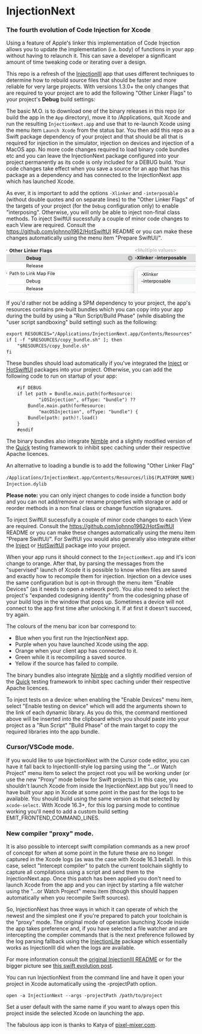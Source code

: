 # InjectionNext

### The fourth evolution of Code Injection for Xcode

Using a feature of Apple's linker this implementation of Code Injection
allows you to update the implementation (i.e. body) of functions in your
app without having to relaunch it. This can save a developer a significant
amount of time tweaking code or iterating over a design.

This repo is a refresh of the [InjectionIII](https://github.com/johnno1962/InjectionIII)
app that uses different techniques to determine how to rebuild source files
that should be faster and more reliable for very large projects. With versions 
1.3.0+ the only changes that are required to your project are to add the 
following "Other Linker Flags" to your project's **Debug** build settings:

The basic M.O. is to download one of the binary releases in this repo (or build 
the app in the `App` directory), move it to /Applications, quit Xcode and run the
resulting `InjectionNext.app` and use that to re-launch Xcode using the menu item 
`Launch Xcode` from the status bar. You then add this repo as a Swift package 
dependency of your project and that should be all that is required for injection 
in the simulator, injection on devices and injection of a MacOS app. No more 
code changes required to load binary code bundles etc and you can leave 
the InjectionNext package configured into your project permanently as
its code is only included for a DEBUG build. Your code changes take effect
when you save a source for an app that has this package as a dependency
and has connected to the InjectIonNext app which has launched Xcode.

As ever, it is important to add the options `-Xlinker` and `-interposable` 
(without double quotes and on separate lines) to the "Other Linker Flags" of 
the targets of your project (for the `Debug` configuration only) to enable 
"interposing". Otherwise, you will only be able to inject non-final class methods.
To inject SwiftUI sucessfully a couple of minor code changes to each View are 
required. Consult the https://github.com/johnno1962/HotSwiftUI README or you
can make these changes automatically using the menu item "Prepare SwiftUI/".

![Icon](App/interposable.png)

If you'd rather not be adding a SPM dependency to your project, the app's
resources contains pre-built bundles which you can copy into your app during
the build by using a "Run Script/Build Phase" (while disabling the "user 
script sandboxing" build setting) such as the following:

```
export RESOURCES="/Applications/InjectionNext.app/Contents/Resources"
if [ -f "$RESOURCES/copy_bundle.sh" ]; then
    "$RESOURCES/copy_bundle.sh"
fi
```
These bundles should load automatically if you've integrated the
[Inject](https://github.com/krzysztofzablocki/Inject) or
[HotSwiftUI](https://github.com/johnno1962/HotSwiftUI) packages into your project. 
Otherwise, you can add the following code to run on startup of your app:

```
    #if DEBUG
    if let path = Bundle.main.path(forResource:
            "iOSInjection", ofType: "bundle") ??
        Bundle.main.path(forResource:
            "macOSInjection", ofType: "bundle") {
        Bundle(path: path)!.load()
    }
    #endif
```
The binary bundles also integrate [Nimble](https://github.com/Quick/Nimble)
and a slightly modified version of the [Quick](https://github.com/Quick/Quick) 
testing framework to inhibit spec caching under their respective Apache licences.

An alternative to loading a bundle is to add the following "Other Linker Flag"

`/Applications/InjectionNext.app/Contents/Resources/lib$(PLATFORM_NAME)Injection.dylib`

**Please note:** you can only inject changes to code inside a function body
and you can not add/remove or rename properties with storage or add or 
reorder methods in a non final class or change function signatures.

To inject SwiftUI sucessfully a couple of minor code changes to each View are 
required. Consult the https://github.com/johnno1962/HotSwiftUI README or you
can make these changes automatically using the menu item "Prepare SwiftUI/".
For SwiftUI you would also generally also integrate either the
[Inject](https://github.com/krzysztofzablocki/Inject) or
[HotSwiftUI](https://github.com/johnno1962/HotSwiftUI) package into your project. 

When your app runs it should connect to the `InjectionNext.app` and it's icon
change to orange. After that, by parsing the messages from the "supervised"
launch of Xcode it is possible to know when files are saved and exactly how
to recompile them for injection. Injection on a device uses the same 
configuration but is opt-in through the menu item "Enable Devices"
(as it needs to open a network port). You also need to select the 
project's "expanded codesigning identity" from the codesigning
phase of your build logs in the window that pops up. Sometimes a 
device will not connect to the app first time after unlocking it.
If at first it doesn't succeed, try again.

The colours of the menu bar icon bar correspond to:

* Blue when you first run the InjectionNext app.
* Purple when you have launched Xcode using the app.
* Orange when your client app has connected to it.
* Green while it is recompiling a saved source.
* Yellow if the source has failed to compile.

The binary bundles also integrate [Nimble](https://github.com/Quick/Nimble)
and a slightly modified version of the [Quick](https://github.com/Quick/Quick) 
testing framework to inhibit spec caching under their respective Apache licences.

To inject tests on a device: when enabling the
"Enable Devices" menu item, select "Enable testing on device" which 
will add the arguments shown to the link of each dynamic library. As you 
do this, the command mentioned above will be inserted into the clipboard 
which you should paste into your project as a "Run Script" "Build Phase" 
of the main target to copy the required libraries into the app bundle.

### Cursor/VSCode mode.

If you would like to use InjectionNext with the Cursor code editor,
you can have it fall back to InjectionIII-style log parsing using
the "...or Watch Project" menu item to select the project root
you will be working under (or use the new "Proxy" mode below
for Swift projects.) In this case, you shouldn't launch 
Xcode from inside the InjectionNext.app but you'll need to have 
built your app in Xcode at some point in the past for the logs
to be available. You should build using the same version as that 
selected by `xcode-select`. With Xcode 16.3+, for this log parsing
mode to continue working you'll need to add a custom build setting
EMIT_FRONTEND_COMMAND_LINES.

### New compiler "proxy" mode.

It is also possible to intercept swift compilation commands as a new proof of
concept for when at some point in the future these are no longer captured in 
the Xcode logs (as was the case with Xcode 16.3 beta1). In this case, select 
"Intercept compiler" to patch the current toolchain slightly to capture all
compilations using a script and send them to the InjectionNext.app. Once this 
patch has been applied you don't need to launch Xcode from the app and you can 
inject by starting a file watcher using the "...or Watch Project" menu item
(though this should happen automatically when you recompile Swift sources).

So, InjectionNext has three ways in which it can operate of which the newest and 
the simplest one if you're prepared to patch your toolchain is the "proxy" mode.
The original mode of operation launching Xcode inside the app takes preference 
and, if you have selected a file watcher and are intercepting the compiler
commands that is the next preference followed by the log parsing fallback using
the [InjectionLite](https://github.com/johnno1962/InjectionLite) package which 
essentially works as InjectionIII did when the logs are available.

For more information consult the [original InjectionIII README](https://github.com/johnno1962/InjectionIII)
or for the bigger picture see [this swift evolution post](https://forums.swift.org/t/weve-been-doing-it-wrong-all-this-time/72015).

You can run InjectionNext from the command line and have it open
your project in Xcode automatically using the -projectPath option.

    open -a InjectionNext --args -projectPath /path/to/project

Set a user default with the same name if you want to always open 
this project inside the selected Xcode on launching the app.

The fabulous app icon is thanks to Katya of [pixel-mixer.com](http://pixel-mixer.com/).
